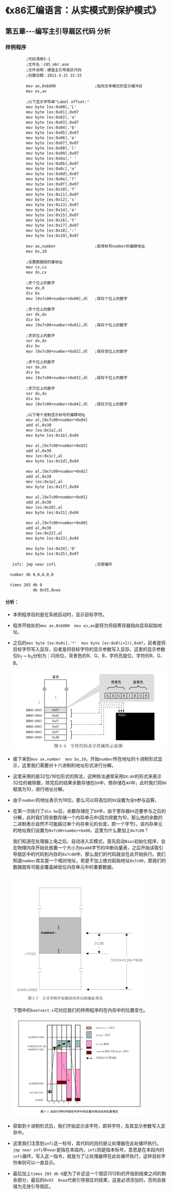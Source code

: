 # 《x86汇编语言：从实模式到保护模式》

## 第五章---编写主引导扇区代码 分析

### 样例程序

```assembly
         ;代码清单5-1 
         ;文件名：c05_mbr.asm
         ;文件说明：硬盘主引导扇区代码
         ;创建日期：2011-3-31 21:15 
         
         mov ax,0xb800                 ;指向文本模式的显示缓冲区
         mov es,ax
 
         ;以下显示字符串"Label offset:"
         mov byte [es:0x00],'L'
         mov byte [es:0x01],0x07
         mov byte [es:0x02],'a'
         mov byte [es:0x03],0x07
         mov byte [es:0x04],'b'
         mov byte [es:0x05],0x07
         mov byte [es:0x06],'e'
         mov byte [es:0x07],0x07
         mov byte [es:0x08],'l'
         mov byte [es:0x09],0x07
         mov byte [es:0x0a],' '
         mov byte [es:0x0b],0x07
         mov byte [es:0x0c],'o'
         mov byte [es:0x0d],0x07
         mov byte [es:0x0e],'f'
         mov byte [es:0x0f],0x07
         mov byte [es:0x10],'f'
         mov byte [es:0x11],0x07
         mov byte [es:0x12],'s'
         mov byte [es:0x13],0x07
         mov byte [es:0x14],'e'
         mov byte [es:0x15],0x07
         mov byte [es:0x16],'t'
         mov byte [es:0x17],0x07
         mov byte [es:0x18],':'
         mov byte [es:0x19],0x07
 
         mov ax,number                 ;取得标号number的偏移地址
         mov bx,10
 
         ;设置数据段的基地址
         mov cx,cs
         mov ds,cx
 
         ;求个位上的数字
         mov dx,0
         div bx
         mov [0x7c00+number+0x00],dl   ;保存个位上的数字
 
         ;求十位上的数字
         xor dx,dx
         div bx
         mov [0x7c00+number+0x01],dl   ;保存十位上的数字
 
         ;求百位上的数字
         xor dx,dx
         div bx
         mov [0x7c00+number+0x02],dl   ;保存百位上的数字
 
         ;求千位上的数字
         xor dx,dx
         div bx
         mov [0x7c00+number+0x03],dl   ;保存千位上的数字
 
         ;求万位上的数字 
         xor dx,dx
         div bx
         mov [0x7c00+number+0x04],dl   ;保存万位上的数字
 
         ;以下用十进制显示标号的偏移地址
         mov al,[0x7c00+number+0x04]
         add al,0x30
         mov [es:0x1a],al
         mov byte [es:0x1b],0x04
         
         mov al,[0x7c00+number+0x03]
         add al,0x30
         mov [es:0x1c],al
         mov byte [es:0x1d],0x04
         
         mov al,[0x7c00+number+0x02]
         add al,0x30
         mov [es:0x1e],al
         mov byte [es:0x1f],0x04
 
         mov al,[0x7c00+number+0x01]
         add al,0x30
         mov [es:0x20],al
         mov byte [es:0x21],0x04
 
         mov al,[0x7c00+number+0x00]
         add al,0x30
         mov [es:0x22],al
         mov byte [es:0x23],0x04
         
         mov byte [es:0x24],'D'
         mov byte [es:0x25],0x07
          
   infi: jmp near infi                 ;无限循环
      
  number db 0,0,0,0,0
  
  times 203 db 0
            db 0x55,0xaa

```

#### 分析：

* 本例程序目的是在系统启动时，显示目标字符。

* 程序开始处的`mov ax,0xb800  mov es,ax`是将为将段寄存器指向显存起始地址。

* 之后的`mov byte [es:0x0i],'*'  mov byte [es:0x0(i+1)],0x07`，前者是将目标字符写入显存，后者是将目标字符的显示参数写入显存。这里的显示参数位b<sub>7</sub> ~ b<sub>0</sub>分别为：闪烁位，背景色的R、G、B，字符亮度位，字符的R、G、B。

  ![字符显示](./images/字符显示.png)

  

* 接下来到`mov ax,number  mov bx,10`，开始`number`所在地址的十进制形式显示，这里我们需要对十六进制的地址形式进行分解。

* 这里采用的是32位/16位形式的除法，这种除法通常采用`DX:AX`的形式来表示32位的被除数，除完后的结果余数存储在`DX`中，商存储在`AX`中，此时我们将`BX`赋值为10，进行地址分解。

* 由于`number`的地址表示为16位，那么可以将高位的`DX`设置为全`0`参与运算。

* 在第一次执行了`div bx`后，余数存储在了`DX`中，由于寄存器`DX`还要参与之后的分解，此时我们将余数存储一个内存单元中(因为除数为10，那么他的余数的二进制表示自然不可能超过单个内存单元的长度，即一个字节)，该内存单元的地址我们设置为`0x7c00+number+0x00`，这里为什么要加上`0x7c00`？

  我们知道在处理器上电之后，自动进入实模式，首先启动`Bios`初始化程序，会在物理内存开始处放置一个大小为`0x400`字节的中断向量表，之后开始读取引导扇区中的代码到内存的`0x7c00`中，那么我们的代码就会在此开始执行。我们知道`number`其实是一个相对地址，若是不加上绝对起始地址`0x7c00`，那我们的数据就有可能会覆盖掉低位内存单元中的重要数据。

  <img src="./images/实模式.png" alt="实模式" style="zoom:40%;" />

  下图中的`bootsect.s`可对应我们的样例程序的在内存中的位置变化。

  <img src="./images/启动流程.png" alt="启动流程" style="zoom:40%;" />

* 获取到十进制形式后，我们开始显示该字符，即将字符，及其显示参数写入显存中。

* 这里我们注意到`infi`这一标号，其代码的目的是让处理器在此处循环执行。`jmp near infi`中`near`是指在本段内，`infi`则是指本标号，意思是在本段内的`infi`循环。写入这一指令，就是为了让处理器停在此处循环执行，这样目标字符串则可以一直显示。

* 最后加上`times 203 db 0`是为了补足这一个扇区(512B)的开始到结束之间的剩余部分，最后的`0x55  0xaa`代表引导扇区的结束，这是必须添加的，否则会报错为无效引导扇区。











